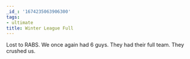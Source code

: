 ```yaml
---
_id_: '1674235063906300'
tags:
- ultimate
title: Winter League Full
---
```


Lost to RABS. We once again had 6 guys. They had their full team. They crushed us.
